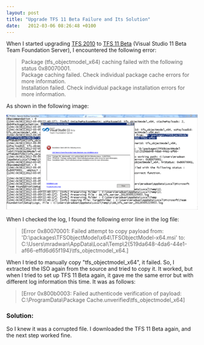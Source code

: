 ```yaml
---
layout: post
title: "Upgrade TFS 11 Beta Failure and Its Solution"
date:   2012-03-06 08:26:48 +0100
---
```


When I started upgrading [TFS 2010](https://mohamedradwan-devops.github.io/category/alm/tfs/ "TFS links") to [TFS 11 Beta](https://mohamedradwan-devops.github.io/category/visual-studio-11-beta/ "TFS 11 Beta") (Visual Studio 11 Beta Team Foundation Server), I encountered the following error:

> Package (tfs_objectmodel_x64) caching failed with the following status 0x80070001.  
> Package caching failed. Check individual package cache errors for more information.  
> Installation failed. Check individual package installation errors for more information.

As shown in the following image:

[![TFS 11 Beta error in upgrade](/assets/img/2012/03/TFS-11-Beta-error-in-upgrade-1024x507.png)](/assets/img/2012/03/TFS-11-Beta-error-in-upgrade.png)

When I checked the log, I found the following error line in the log file:

> [Error 0x80070001: Failed attempt to copy payload from: 'D:\packages\TFSObjectModel\x64\TFSObjectModel-x64.msi' to:  
> C:\Users\mradwan\AppData\Local\Temp\2\{519da648-4da6-44e1-af66-effd6d65f194}\tfs_objectmodel_x64.]

When I tried to manually copy "tfs_objectmodel_x64", it failed. So, I extracted the ISO again from the source and tried to copy it. It worked, but when I tried to set up TFS 11 Beta again, it gave me the same error but with different log information this time. It was as follows:

> [Error 0x800b0003: Failed authenticode verification of payload:  
> C:\ProgramData\Package Cache\.unverified\tfs_objectmodel_x64]

### Solution:

So I knew it was a corrupted file. I downloaded the TFS 11 Beta again, and the next step worked fine.

